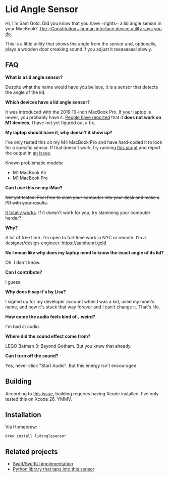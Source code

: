 # Lid Angle Sensor

Hi, I’m Sam Gold. Did you know that you have ~rights~ a lid angle sensor in your MacBook? [The ~Constitution~ human interface device utility says you do.](https://youtu.be/wqnHtGgVAUE?t=21)

This is a little utility that shows the angle from the sensor and, optionally, plays a wooden door creaking sound if you adjust it reeaaaaaal slowly.

## FAQ

**What is a lid angle sensor?**

Despite what the name would have you believe, it is a sensor that detects the angle of the lid.

**Which devices have a lid angle sensor?**

It was introduced with the 2019 16-inch MacBook Pro. If your laptop is newer, you probably have it. [People have reported](https://github.com/samhenrigold/LidAngleSensor/issues/13) that it **does not work on M1 devices**, I have not yet figured out a fix.

**My laptop should have it, why doesn't it show up?**

I've only tested this on my M4 MacBook Pro and have hard-coded it to look for a specific sensor. If that doesn't work, try running [this script](https://gist.github.com/samhenrigold/42b5a92d1ee8aaf2b840be34bff28591) and report the output in [an issue](https://github.com/samhenrigold/LidAngleSensor/issues/new/choose).

Known problematic models:

- M1 MacBook Air
- M1 MacBook Pro

**Can I use this on my iMac?**

~~Not yet tested. Feel free to slam your computer into your desk and make a PR with your results.~~

[It totally works](https://github.com/samhenrigold/LidAngleSensor/issues/33). If it doesn't work for you, try slamming your computer harder?

**Why?**

A lot of free time. I'm open to full-time work in NYC or remote. I'm a designer/design-engineer. https://samhenri.gold

**No I mean like why does my laptop need to know the exact angle of its lid?**

Oh. I don't know.

**Can I contribute?**

I guess.

**Why does it say it's by Lisa?**

I signed up for my developer account when I was a kid, used my mom's name, and now it's stuck that way forever and I can't change it. That's life.

**How come the audio feels kind of...weird?**

I'm bad at audio.

**Where did the sound effect come from?**

LEGO Batman 3: Beyond Gotham. But you knew that already.

**Can I turn off the sound?**

Yes, never click "Start Audio". But this energy isn't encouraged.

## Building

According to [this issue](https://github.com/samhenrigold/LidAngleSensor/issues/12), building requires having Xcode installed. I've only tested this on Xcode 26. YMMV.

## Installation

Via Homebrew:

```shell
brew install lidanglesensor
```

## Related projects

- [Swift/SwiftUI implementation](https://github.com/TopScrech/Lid-Angle-Sensor)
- [Python library that taps into this sensor](https://github.com/tcsenpai/pybooklid)
